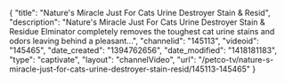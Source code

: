 {
    "title": "Nature's Miracle Just For Cats Urine Destroyer Stain & Resid",
    "description": "Nature's Miracle Just For Cats Urine Destroyer Stain & Residue Elminator completely removes the toughest cat urine stains and odors leaving behind a pleasant...",
    "channelid": "145113",
    "videoid": "145465",
    "date_created": "1394762656",
    "date_modified": "1418181183",
    "type": "captivate",
    "layout": "channelVideo",
    "url": "\/petco-tv\/nature-s-miracle-just-for-cats-urine-destroyer-stain-resid\/145113-145465"
}